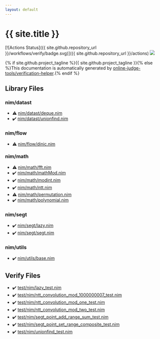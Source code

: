 ```yaml
---
layout: default
---
```


<!-- mathjax config similar to math.stackexchange -->
<script type="text/javascript" async
  src="https://cdnjs.cloudflare.com/ajax/libs/mathjax/2.7.5/MathJax.js?config=TeX-MML-AM_CHTML">
</script>
<script type="text/x-mathjax-config">
  MathJax.Hub.Config({
    TeX: { equationNumbers: { autoNumber: "AMS" }},
    tex2jax: {
      inlineMath: [ ['$','$'] ],
      processEscapes: true
    },
    "HTML-CSS": { matchFontHeight: false },
    displayAlign: "left",
    displayIndent: "2em"
  });
</script>

<script type="text/javascript" src="https://cdnjs.cloudflare.com/ajax/libs/jquery/3.4.1/jquery.min.js"></script>
<script src="https://cdn.jsdelivr.net/npm/jquery-balloon-js@1.1.2/jquery.balloon.min.js" integrity="sha256-ZEYs9VrgAeNuPvs15E39OsyOJaIkXEEt10fzxJ20+2I=" crossorigin="anonymous"></script>
<script type="text/javascript" src="assets/js/copy-button.js"></script>
<link rel="stylesheet" href="assets/css/copy-button.css" />


# {{ site.title }}

[![Actions Status]({{ site.github.repository_url }}/workflows/verify/badge.svg)]({{ site.github.repository_url }}/actions)
<a href="{{ site.github.repository_url }}"><img src="https://img.shields.io/github/last-commit/{{ site.github.owner_name }}/{{ site.github.repository_name }}" /></a>

{% if site.github.project_tagline %}{{ site.github.project_tagline }}{% else %}This documentation is automatically generated by <a href="https://github.com/online-judge-tools/verification-helper">online-judge-tools/verification-helper</a>.{% endif %}

## Library Files

<div id="1b8732700e69194ebf9f993f934ce42d"></div>

### nim/datast

* :warning: <a href="library/nim/datast/deque.nim.html">nim/datast/deque.nim</a>
* :heavy_check_mark: <a href="library/nim/datast/unionfind.nim.html">nim/datast/unionfind.nim</a>


<div id="49819a369e0575799fa91c6b01a4bf57"></div>

### nim/flow

* :warning: <a href="library/nim/flow/dinic.nim.html">nim/flow/dinic.nim</a>


<div id="bd14bd52ccff4808e6325845b40c8b47"></div>

### nim/math

* :warning: <a href="library/nim/math/fft.nim.html">nim/math/fft.nim</a>
* :heavy_check_mark: <a href="library/nim/math/mathMod.nim.html">nim/math/mathMod.nim</a>
* :heavy_check_mark: <a href="library/nim/math/modint.nim.html">nim/math/modint.nim</a>
* :heavy_check_mark: <a href="library/nim/math/ntt.nim.html">nim/math/ntt.nim</a>
* :warning: <a href="library/nim/math/permutation.nim.html">nim/math/permutation.nim</a>
* :heavy_check_mark: <a href="library/nim/math/polynomial.nim.html">nim/math/polynomial.nim</a>


<div id="1698669b3e8f840124934f80c60539e2"></div>

### nim/segt

* :heavy_check_mark: <a href="library/nim/segt/lazy.nim.html">nim/segt/lazy.nim</a>
* :heavy_check_mark: <a href="library/nim/segt/segt.nim.html">nim/segt/segt.nim</a>


<div id="004982f169dc86a24617d5ee8c1574a7"></div>

### nim/utils

* :heavy_check_mark: <a href="library/nim/utils/base.nim.html">nim/utils/base.nim</a>


## Verify Files

* :heavy_check_mark: <a href="verify/test/nim/lazy_test.nim.html">test/nim/lazy_test.nim</a>
* :heavy_check_mark: <a href="verify/test/nim/ntt_convolution_mod_1000000007_test.nim.html">test/nim/ntt_convolution_mod_1000000007_test.nim</a>
* :heavy_check_mark: <a href="verify/test/nim/ntt_convolution_mod_one_test.nim.html">test/nim/ntt_convolution_mod_one_test.nim</a>
* :heavy_check_mark: <a href="verify/test/nim/ntt_convolution_mod_two_test.nim.html">test/nim/ntt_convolution_mod_two_test.nim</a>
* :heavy_check_mark: <a href="verify/test/nim/segt_point_add_range_sum_test.nim.html">test/nim/segt_point_add_range_sum_test.nim</a>
* :heavy_check_mark: <a href="verify/test/nim/segt_point_set_range_composite_test.nim.html">test/nim/segt_point_set_range_composite_test.nim</a>
* :heavy_check_mark: <a href="verify/test/nim/unionfind_test.nim.html">test/nim/unionfind_test.nim</a>


